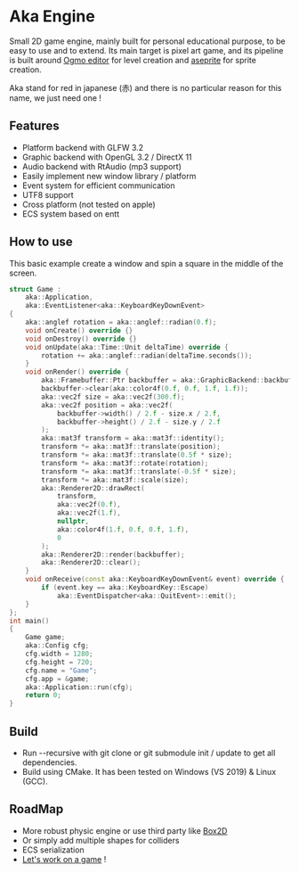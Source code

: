 # Aka Engine

Small 2D game engine, mainly built for personal educational purpose, to be easy to use and to extend. Its main target is pixel art game, and its pipeline is built around [Ogmo editor](https://ogmo-editor-3.github.io/) for level creation and [aseprite](https://www.aseprite.org/) for sprite creation.

Aka stand for red in japanese (赤) and there is no particular reason for this name, we just need one !

## Features
- Platform backend with GLFW 3.2
- Graphic backend with OpenGL 3.2 / DirectX 11
- Audio backend with RtAudio (mp3 support)
- Easily implement new window library / platform
- Event system for efficient communication
- UTF8 support
- Cross platform (not tested on apple)
- ECS system based on entt

## How to use
This basic example create a window and spin a square in the middle of the screen.
```cpp
struct Game :
	aka::Application,
	aka::EventListener<aka::KeyboardKeyDownEvent>
{
	aka::anglef rotation = aka::anglef::radian(0.f);
	void onCreate() override {}
	void onDestroy() override {}
	void onUpdate(aka::Time::Unit deltaTime) override {
		rotation += aka::anglef::radian(deltaTime.seconds());
	}
	void onRender() override {
		aka::Framebuffer::Ptr backbuffer = aka::GraphicBackend::backbuffer();
		backbuffer->clear(aka::color4f(0.f, 0.f, 1.f, 1.f));
		aka::vec2f size = aka::vec2f(300.f);
		aka::vec2f position = aka::vec2f(
			backbuffer->width() / 2.f - size.x / 2.f,
			backbuffer->height() / 2.f - size.y / 2.f
		);
		aka::mat3f transform = aka::mat3f::identity();
		transform *= aka::mat3f::translate(position);
		transform *= aka::mat3f::translate(0.5f * size);
		transform *= aka::mat3f::rotate(rotation);
		transform *= aka::mat3f::translate(-0.5f * size);
		transform *= aka::mat3f::scale(size);
		aka::Renderer2D::drawRect(
			transform,
			aka::vec2f(0.f),
			aka::vec2f(1.f),
			nullptr,
			aka::color4f(1.f, 0.f, 0.f, 1.f),
			0
		);
		aka::Renderer2D::render(backbuffer);
		aka::Renderer2D::clear();
	}
	void onReceive(const aka::KeyboardKeyDownEvent& event) override {
		if (event.key == aka::KeyboardKey::Escape)
			aka::EventDispatcher<aka::QuitEvent>::emit();
	}
};
int main()
{
	Game game;
	aka::Config cfg;
	cfg.width = 1280;
	cfg.height = 720;
	cfg.name = "Game";
	cfg.app = &game;
	aka::Application::run(cfg);
	return 0;
}
```

## Build
-   Run --recursive with git clone or git submodule init / update to get all dependencies.
-   Build using CMake. It has been tested on Windows (VS 2019) & Linux (GCC).

## RoadMap
-   More robust physic engine or use third party like [Box2D](https://box2d.org/)
-   Or simply add multiple shapes for colliders
-   ECS serialization
-   [Let's work on a game](https://github.com/antaalt/AkaGame) !
